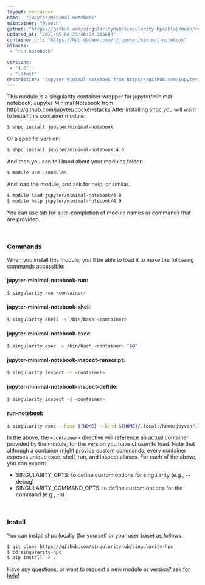```yaml
---
layout: container
name:  "jupyter/minimal-notebook"
maintainer: "@vsoch"
github: "https://github.com/singularityhub/singularity-hpc/blob/main/registry/jupyter/minimal-notebook/container.yaml"
updated_at: "2021-05-08 23:46:04.355684"
container_url: "https://hub.docker.com/r/jupyter/minimal-notebook"
aliases:
 - "run-notebook"

versions:
 - "4.0"
 - "latest"
description: "Jupyter Minimal Notebook from https://github.com/jupyter/docker-stacks"
---
```


This module is a singularity container wrapper for jupyter/minimal-notebook.
Jupyter Minimal Notebook from https://github.com/jupyter/docker-stacks
After [installing shpc](#install) you will want to install this container module:

```bash
$ shpc install jupyter/minimal-notebook
```

Or a specific version:

```bash
$ shpc install jupyter/minimal-notebook:4.0
```

And then you can tell lmod about your modules folder:

```bash
$ module use ./modules
```

And load the module, and ask for help, or similar.

```bash
$ module load jupyter/minimal-notebook/4.0
$ module help jupyter/minimal-notebook/4.0
```

You can use tab for auto-completion of module names or commands that are provided.

<br>

### Commands

When you install this module, you'll be able to load it to make the following commands accessible:

#### jupyter-minimal-notebook-run:

```bash
$ singularity run <container>
```

#### jupyter-minimal-notebook-shell:

```bash
$ singularity shell -s /bin/bash <container>
```

#### jupyter-minimal-notebook-exec:

```bash
$ singularity exec -s /bin/bash <container> "$@"
```

#### jupyter-minimal-notebook-inspect-runscript:

```bash
$ singularity inspect -r <container>
```

#### jupyter-minimal-notebook-inspect-deffile:

```bash
$ singularity inspect -d <container>
```


#### run-notebook
       
```bash
$ singularity exec --home ${HOME} --bind ${HOME}/.local:/home/joyvan/.local <container> jupyter notebook --no-browser --port=$(shuf -i 2000-65000 -n 1) --ip 0.0.0.0
```



In the above, the `<container>` directive will reference an actual container provided
by the module, for the version you have chosen to load. Note that although a container
might provide custom commands, every container exposes unique exec, shell, run, and
inspect aliases. For each of the above, you can export:

 - SINGULARITY_OPTS: to define custom options for singularity (e.g., --debug)
 - SINGULARITY_COMMAND_OPTS: to define custom options for the command (e.g., -b)

<br>
  
### Install

You can install shpc locally (for yourself or your user base) as follows:

```bash
$ git clone https://github.com/singularityhub/singularity-hpc
$ cd singularity-hpc
$ pip install -e .
```

Have any questions, or want to request a new module or version? [ask for help!](https://github.com/singularityhub/singularity-hpc/issues)
